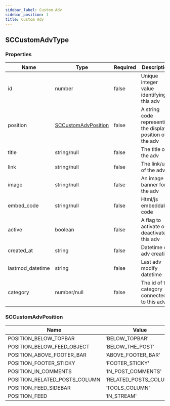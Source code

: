 ```yaml
---
sidebar_label: Custom Adv
sidebar_position: 1
title: Custom Adv
---
```


## SCCustomAdvType 

### Properties

|Name|Type|Required|Description|
|---|---|---|---|
|id|number|false|Unique integer value identifying this adv|
|position|[SCCustomAdvPosition](#sccustomadvposition)|false|A string code representing the display position of the adv|
|title|string/null|false|The title of the adv|
|link|string/null|false|The link/url of the adv|
|image|string/null|false|An image banner for the adv|
|embed_code|string/null|false|Html/js embeddable code|
|active|boolean|false|A flag to activate or deactivate this adv|
|created_at|string|false|Datetime of adv creation|
|lastmod_datetime|string|false|Last adv modify datetime|
|category|number/null|false|The id of the category connected to this adv|


### SCCustomAdvPosition

|Name|Value|
|---|---|
|POSITION_BELOW_TOPBAR|'BELOW_TOPBAR'|
|POSITION_BELOW_FEED_OBJECT|'BELOW_THE_POST'|
|POSITION_ABOVE_FOOTER_BAR|'ABOVE_FOOTER_BAR'|
|POSITION_FOOTER_STICKY|'FOOTER_STICKY'|
|POSITION_IN_COMMENTS|'IN_POST_COMMENTS'|
|POSITION_RELATED_POSTS_COLUMN|'RELATED_POSTS_COLUMN'|
|POSITION_FEED_SIDEBAR|'TOOLS_COLUMN'|
|POSITION_FEED|'IN_STREAM'|